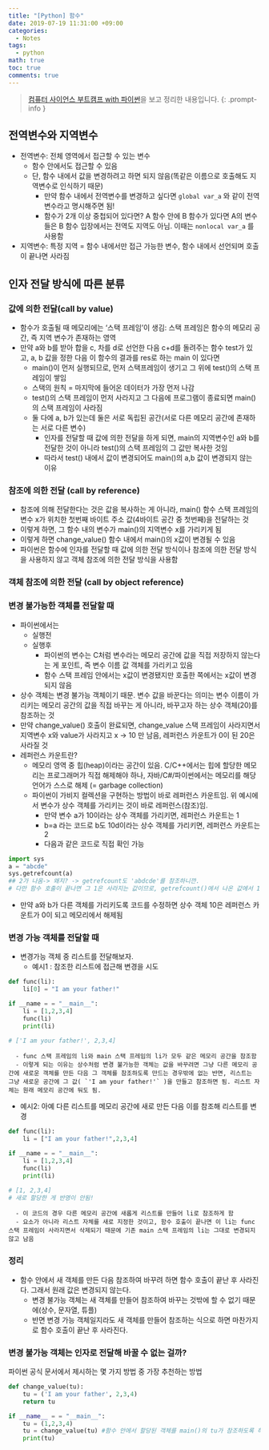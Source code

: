 ```yaml
---
title: "[Python] 함수"
date: 2019-07-19 11:31:00 +09:00
categories:
  - Notes
tags:
  - python
math: true
toc: true
comments: true
---
```

> [컴퓨터 사이언스 부트캠프 with 파이썬](https://thebook.io/006950/)을 보고 정리한 내용입니다.
{: .prompt-info }

## 전역변수와 지역변수

- 전역변수: 전체 영역에서 접근할 수 있는 변수
   - 함수 안에서도 접근할 수 있음
   - 단, 함수 내에서 값을 변경하려고 하면 되지 않음(똑같은 이름으로 호출해도 지역변수로 인식하기 때문)
      - 만약 함수 내에서 전역변수를 변경하고 싶다면 `global var_a` 와 같이 전역변수라고 명시해주면 됨!
      - 함수가 2개 이상 중첩되어 있다면? A 함수 안에 B 함수가 있다면 A의 변수들은 B 함수 입장에서는 전역도 지역도 아님. 이때는 `nonlocal var_a` 를 사용함
- 지역변수: 특정 지역 = 함수 내에서만 접근 가능한 변수, 함수 내에서 선언되며 호출이 끝나면 사라짐

## 인자 전달 방식에 따른 분류

### 값에 의한 전달(call by value)

- 함수가 호출될 때 메모리에는 ‘스택 프레임’이 생김: 스택 프레임은 함수의 메모리 공간, 즉 지역 변수가 존재하는 영역
- 만약 a와 b를 받아 합을 c, 차를 d로 선언한 다음 c+d를 돌려주는 함수 test가 있고, a, b 값을 정한 다음 이 함수의 결과를 res로 하는 main 이 있다면
   - main()이 먼저 실행되므로, 먼저 스택프레임이 생기고 그 위에 test()의 스택 프레임이 쌓임
   - 스택의 원칙 = 마지막에 들어온 데이터가 가장 먼저 나감
   - test()의 스택 프레임이 먼저 사라지고 그 다음에 프로그램이 종료되면 main()의 스택 프레임이 사라짐
   - 둘 다에 a, b가 있는데 둘은 서로 독립된 공간(서로 다른 메모리 공간에 존재하는 서로 다른 변수)
      - 인자를 전달할 때 값에 의한 전달을 하게 되면, main의 지역변수인 a와 b를 전달한 것이 아니라 test()의 스택 프레임의 그 값만 복사한 것임
      - 따라서 test() 내에서 값이 변경되어도 main()의 a,b 값이 변경되지 않는 이유

### 참조에 의한 전달 (call by reference)

- 참조에 의해 전달한다는 것은 값을 복사하는 게 아니라, main() 함수 스택 프레임의 변수 x가 위치한 첫번째 바이트 주소 값(4바이트 공간 중 첫번째)을 전달하는 것
- 이렇게 하면, 그 함수 내의 변수가 main()의 지역변수 x를 가리키게 됨
- 이렇게 하면 change_value() 함수 내에서 main()의 x값이 변경될 수 있음
- 파이썬은 함수에 인자를 전달할 때 값에 의한 전달 방식이나 참조에 의한 전달 방식을 사용하지 않고 객체 참조에 의한 전달 방식을 사용함

### 객체 참조에 의한 전달 (call by object reference)

### 변경 불가능한 객체를 전달할 때

- 파이썬에서는
   - 실행전
   - 실행후
      - 파이썬의 변수는 C처럼 변수라는 메모리 공간에 값을 직접 저장하지 않는다는 게 포인트, 즉 변수 이름 값 객체를 가리키고 있음
      - 함수 스택 프레임 안에서는 x값이 변경됐지만 호출한 쪽에서는 x값이 변경되지 않음
- 상수 객체는 변경 불가능 객체이기 때문. 변수 값을 바꾼다는 의미는 변수 이름이 가리키는 메모리 공간의 값을 직접 바꾸는 게 아니라, 바꾸고자 하는 상수 객체(20)를 참조하는 것
- 만약 change_value() 호출이 완료되면, change_value 스택 프레임이 사라지면서 지역변수 x와 value가 사라지고 x → 10 만 남음, 레퍼런스 카운트가 0이 된 20은 사라질 것
- 레퍼런스 카운트란?
   - 메모리 영역 중 힙(heap)이라는 공간이 있음. C/C++에서는 힙에 할당한 메모리는 프로그래머가 직접 해제해야 하나, 자바/C#/파이썬에서는 메모리를 해당 언어가 스스로 해제 (= garbage collection)
   - 파이썬이 가비지 컬렉션을 구현하는 방법이 바로 레퍼런스 카운트임. 위 예시에서 변수가 상수 객체를 가리키는 것이 바로 레퍼런스(참조)임.
      - 만약 변수 a가 10이라는 상수 객체를 가리키면, 레퍼런스 카운트는 1
      - b=a 라는 코드로 b도 10d이라는 상수 객체를 가리키면, 레퍼런스 카운트는 2
      - 다음과 같은 코드로 직접 확인 가능

```python
import sys
a = "abcde"
sys.getrefcount(a)
## 2가 나옴-> 왜지? -> getrefcount도 'abdcde'를 참조하니깐. 
# 다만 함수 호출이 끝나면 그 1은 사라지는 값이므로, getrefcount()에서 나온 값에서 1개 빼야 맞음
```

   - 만약 a와 b가 다른 객체를 가리키도록 코드를 수정하면 상수 객체 10은 레퍼런스 카운트가 0이 되고 메모리에서 해제됨

### 변경 가능 객체를 전달할 때

- 변경가능 객체 중 리스트를 전달해보자.
   - 예시1 : 참조한 리스트에 접근해 변경을 시도

```python
def func(li):
	li[0] = "I am your father!"

if __name = = "__main__":
	li = [1,2,3,4]
	func(li)
	print(li)

# ['I am your father!', 2,3,4]
```

      - func 스택 프레임의 li와 main 스택 프레임의 li가 모두 같은 메모리 공간을 참조함
      - 이렇게 되는 이유는 상수처럼 변경 불가능한 객체는 값을 바꾸려면 그냥 다른 메모리 공간에 새로운 객체를 만든 다음 그 객체를 참조하도록 만드는 경우밖에 없는 반면, 리스트는 그냥 새로운 공간에 그 값( `'I am your father!'` )을 만들고 참조하면 됨. 리스트 자체는 원래 메모리 공간에 둬도 됨.
   - 예시2: 아예 다른 리스트를 메모리 공간에 새로 만든 다음 이를 참조해 리스트를 변경

```python
def func(li):
	li = ["I am your father!",2,3,4]

if __name = = "__main__":
	li = [1,2,3,4]
	func(li)
	print(li)

# [1, 2,3,4]
# 새로 할당한 게 반영이 안됨!
```

      - 이 코드의 경우 다른 메모리 공간에 새롭게 리스트를 만들어 li로 참조하게 함
      - 요소가 아니라 리스트 자체를 새로 지정한 것이고, 함수 호출이 끝나면 이 li는 func 스택 프레임이 사라지면서 삭제되기 때문에 기존 main 스택 프레임의 li는 그대로 변경되지 않고 남음

### 정리

- 함수 안에서 새 객체를 만든 다음 참조하여 바꾸려 하면 함수 호출이 끝난 후 사라진다. 그래서 원래 값은 변경되지 않는다.
   - 변경 불가능 객체는 새 객체를 만들어 참조하여 바꾸는 것밖에 할 수 없기 때문에(상수, 문자열, 튜플)
   - 반면 변경 가능 객체일지라도 새 객체를 만들어 참조하는 식으로 하면 마찬가지로 함수 호출이 끝난 후 사라진다.

### 변경 불가능 객체는 인자로 전달해 바꿀 수 없는 걸까?

파이썬 공식 문서에서 제시하는 몇 가지 방법 중 가장 추천하는 방법

```python
def change_value(tu):
	tu = ('I am your father', 2,3,4)
	return tu

if __name__ = = "__main__":
	tu = (1,2,3,4)
	tu = change_value(tu) #함수 안에서 할당된 객체를 main()의 tu가 참조하도록 하기!
	print(tu)
```

